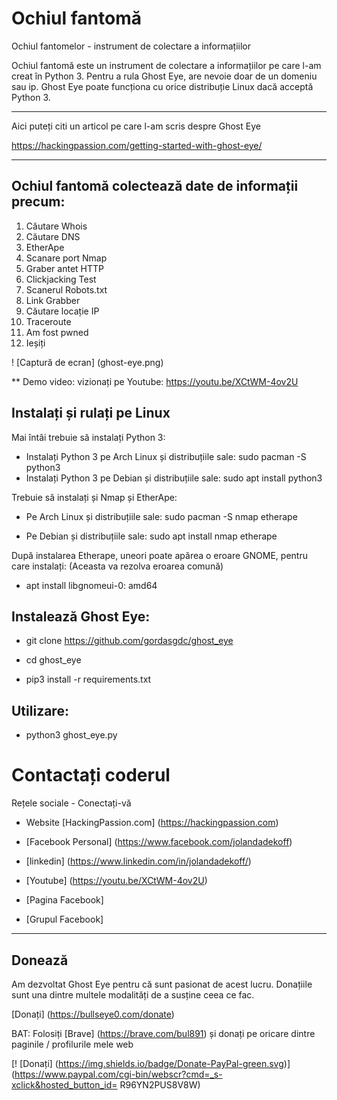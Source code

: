 # Ochiul fantomă
Ochiul fantomelor - instrument de colectare a informațiilor
<div>

Ochiul fantomă este un instrument de colectare a informațiilor pe care l-am creat în Python 3.
Pentru a rula Ghost Eye, are nevoie doar de un domeniu sau ip.
Ghost Eye poate funcționa cu orice distribuție Linux dacă acceptă Python 3.

****
Aici puteți citi un articol pe care l-am scris despre Ghost Eye

https://hackingpassion.com/getting-started-with-ghost-eye/

****


## Ochiul fantomă colectează date de informații precum:

1. Căutare Whois
2. Căutare DNS
3. EtherApe
4. Scanare port Nmap
5. Graber antet HTTP
6. Clickjacking Test
7. Scanerul Robots.txt
8. Link Grabber
9. Căutare locație IP
10. Traceroute
11. Am fost pwned
12. Ieșiți

! [Captură de ecran] (ghost-eye.png)

  
** Demo video: vizionați pe Youtube:
https://youtu.be/XCtWM-4ov2U


## Instalați și rulați pe Linux
Mai întâi trebuie să instalați Python 3:
<div>
  
* Instalați Python 3 pe Arch Linux și distribuțiile sale: sudo pacman -S python3
* Instalați Python 3 pe Debian și distribuțiile sale: sudo apt install python3

 
 
Trebuie să instalați și Nmap și EtherApe:

  
* Pe Arch Linux și distribuțiile sale: sudo pacman -S nmap etherape

  
* Pe Debian și distribuțiile sale: sudo apt install nmap etherape

După instalarea Etherape, uneori poate apărea o eroare GNOME, pentru care instalați: (Aceasta va rezolva eroarea comună)
* apt install libgnomeui-0: amd64

    
    
## Instalează Ghost Eye:
* git clone https://github.com/gordasgdc/ghost_eye

* cd ghost_eye
  
* pip3 install -r requirements.txt

  
## Utilizare:
* python3 ghost_eye.py


# Contactați coderul
Rețele sociale - Conectați-vă

* Website [HackingPassion.com] (https://hackingpassion.com)

* [Facebook Personal] (https://www.facebook.com/jolandadekoff)

* [linkedin] (https://www.linkedin.com/in/jolandadekoff/)

* [Youtube] (https://youtu.be/XCtWM-4ov2U)

* [Pagina Facebook] 
* [Grupul Facebook] 
  
  


***

## Donează


Am dezvoltat Ghost Eye pentru că sunt pasionat de acest lucru.
Donațiile sunt una dintre multele modalități de a susține ceea ce fac.

[Donați] (https://bullseye0.com/donate)

BAT: Folosiți [Brave] (https://brave.com/bul891) și donați pe oricare dintre paginile / profilurile mele web

[! [Donați] (https://img.shields.io/badge/Donate-PayPal-green.svg)] (https://www.paypal.com/cgi-bin/webscr?cmd=_s-xclick&hosted_button_id= R96YN2PUS8V8W)